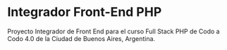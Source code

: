 # Integrador Front-End PHP

Proyecto Integrador de Front End para el curso Full Stack PHP de Codo a Codo 4.0 de la Ciudad de Buenos Aires, Argentina.
